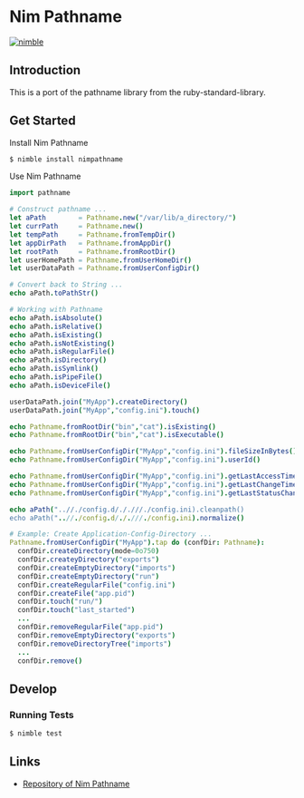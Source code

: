 # Nim Pathname

[![nimble](https://raw.githubusercontent.com/yglukhov/nimble-tag/master/nimble.png)](https://github.com/yglukhov/nimble-tag)



## Introduction

This is a port of the pathname library from the ruby-standard-library.



## Get Started

Install Nim Pathname

   ```bash
   $ nimble install nimpathname
   ```

Use Nim Pathname

   ```nim
   import pathname

   # Construct pathname ...
   let aPath        = Pathname.new("/var/lib/a_directory/")
   let currPath     = Pathname.new()
   let tempPath     = Pathname.fromTempDir()
   let appDirPath   = Pathname.fromAppDir()
   let rootPath     = Pathname.fromRootDir()
   let userHomePath = Pathname.fromUserHomeDir()
   let userDataPath = Pathname.fromUserConfigDir()

   # Convert back to String ...
   echo aPath.toPathStr()

   # Working with Pathname
   echo aPath.isAbsolute()
   echo aPath.isRelative()
   echo aPath.isExisting()
   echo aPath.isNotExisting()
   echo aPath.isRegularFile()
   echo aPath.isDirectory()
   echo aPath.isSymlink()
   echo aPath.isPipeFile()
   echo aPath.isDeviceFile()

   userDataPath.join("MyApp").createDirectory()
   userDataPath.join("MyApp","config.ini").touch()

   echo Pathname.fromRootDir("bin","cat").isExisting()
   echo Pathname.fromRootDir("bin","cat").isExecutable()

   echo Pathname.fromUserConfigDir("MyApp","config.ini").fileSizeInBytes()
   echo Pathname.fromUserConfigDir("MyApp","config.ini").userId()

   echo Pathname.fromUserConfigDir("MyApp","config.ini").getLastAccessTime()
   echo Pathname.fromUserConfigDir("MyApp","config.ini").getLastChangeTime()
   echo Pathname.fromUserConfigDir("MyApp","config.ini").getLastStatusChangeTime()

   echo aPath("..//./config.d/././//./config.ini).cleanpath()
   echo aPath("..//./config.d/././//./config.ini).normalize()

   # Example: Create Application-Config-Directory ...
   Pathname.fromUserConfigDir("MyApp").tap do (confDir: Pathname):
     confDir.createDirectory(mode=0o750)
     confDir.createyDirectory("exports")
     confDir.createEmptyDirectory("imports")
     confDir.createEmptyDirectory("run")
     confDir.createRegularFile("config.ini")
     confDir.createFile("app.pid")
     confDir.touch("run/")
     confDir.touch("last_started")
     ...
     confDir.removeRegularFile("app.pid")
     confDir.removeEmptyDirectory("exports")
     confDir.removeDirectoryTree("imports")
     ...
     confDir.remove()
   ```

## Develop

### Running Tests

   ```bash
   $ nimble test
   ```



## Links

- [Repository of Nim Pathname](https://github.com/RaimundHuebel/NimPathname)
